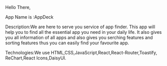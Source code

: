 Hello There,



App Name is :AppDeck


Description:We are here to serve you service of app finder.
            This app will help you to find all the essential app you need in your daily life.
            It also gives you all information of all apps and also gives you serching features and sorting features thus you can easily find your favourite app.

            
Technologies:We use HTML,CSS,JavaScript,React,React-Router,Toastify,
             ReChart,React Icons,DaisyUI.

